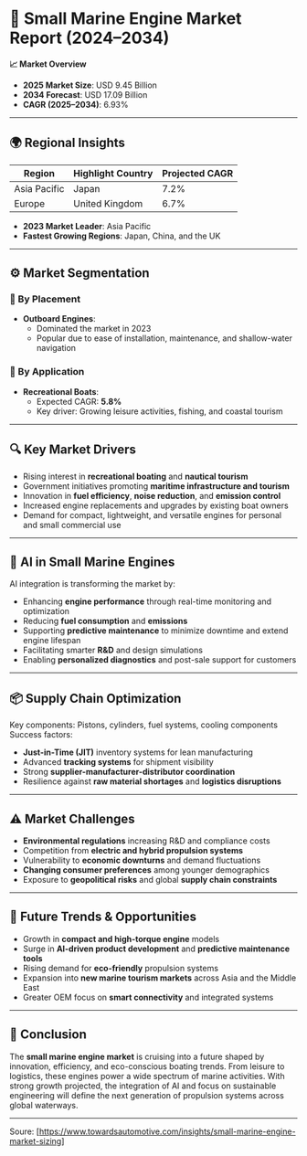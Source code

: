 # 🚤 Small Marine Engine Market Report (2024–2034)

**📈 Market Overview**  
- **2025 Market Size**: USD 9.45 Billion  
- **2034 Forecast**: USD 17.09 Billion  
- **CAGR (2025–2034)**: 6.93%

---

## 🌍 Regional Insights

| Region        | Highlight Country | Projected CAGR |
|---------------|-------------------|----------------|
| Asia Pacific  | Japan             | 7.2%           |
| Europe        | United Kingdom    | 6.7%           |

- **2023 Market Leader**: Asia Pacific  
- **Fastest Growing Regions**: Japan, China, and the UK

---

## ⚙️ Market Segmentation

### 🚢 By Placement
- **Outboard Engines**:  
  - Dominated the market in 2023  
  - Popular due to ease of installation, maintenance, and shallow-water navigation

### 🛶 By Application
- **Recreational Boats**:  
  - Expected CAGR: **5.8%**  
  - Key driver: Growing leisure activities, fishing, and coastal tourism

---

## 🔍 Key Market Drivers

- Rising interest in **recreational boating** and **nautical tourism**
- Government initiatives promoting **maritime infrastructure and tourism**
- Innovation in **fuel efficiency**, **noise reduction**, and **emission control**
- Increased engine replacements and upgrades by existing boat owners
- Demand for compact, lightweight, and versatile engines for personal and small commercial use

---

## 🤖 AI in Small Marine Engines

AI integration is transforming the market by:
- Enhancing **engine performance** through real-time monitoring and optimization
- Reducing **fuel consumption** and **emissions**
- Supporting **predictive maintenance** to minimize downtime and extend engine lifespan
- Facilitating smarter **R&D** and design simulations
- Enabling **personalized diagnostics** and post-sale support for customers

---

## 📦 Supply Chain Optimization

Key components: Pistons, cylinders, fuel systems, cooling components  
Success factors:
- **Just-in-Time (JIT)** inventory systems for lean manufacturing
- Advanced **tracking systems** for shipment visibility
- Strong **supplier-manufacturer-distributor coordination**
- Resilience against **raw material shortages** and **logistics disruptions**

---

## ⚠️ Market Challenges

- **Environmental regulations** increasing R&D and compliance costs
- Competition from **electric and hybrid propulsion systems**
- Vulnerability to **economic downturns** and demand fluctuations
- **Changing consumer preferences** among younger demographics
- Exposure to **geopolitical risks** and global **supply chain constraints**

---

## 🔮 Future Trends & Opportunities

- Growth in **compact and high-torque engine** models
- Surge in **AI-driven product development** and **predictive maintenance tools**
- Rising demand for **eco-friendly** propulsion systems
- Expansion into **new marine tourism markets** across Asia and the Middle East
- Greater OEM focus on **smart connectivity** and integrated systems

---

## 🧩 Conclusion

The **small marine engine market** is cruising into a future shaped by innovation, efficiency, and eco-conscious boating trends. From leisure to logistics, these engines power a wide spectrum of marine activities. With strong growth projected, the integration of AI and focus on sustainable engineering will define the next generation of propulsion systems across global waterways.

---

Soure: [https://www.towardsautomotive.com/insights/small-marine-engine-market-sizing]
